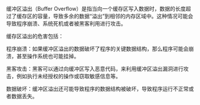 缓冲区溢出（Buffer Overflow）是指当向一个缓存区写入数据时，数据的长度超过了缓存区的容量，导致多余的数据“溢出”到相邻的内存区域中。这种情况可能会导致程序崩溃、系统死机或者被黑客利用进行攻击。

缓存区溢出的危害包括：

程序崩溃：如果缓冲区溢出的数据破坏了程序的关键数据结构，那么程序可能会崩溃，甚至操作系统也可能挂掉。

黑客攻击：黑客可以通过向缓冲区写入恶意代码，来利用缓冲区溢出漏洞进行攻击，例如执行未经授权的操作或窃取敏感信息等。

数据破坏：缓冲区溢出还可能导致程序的数据结构被破坏，导致程序运行不正常或者数据丢失。